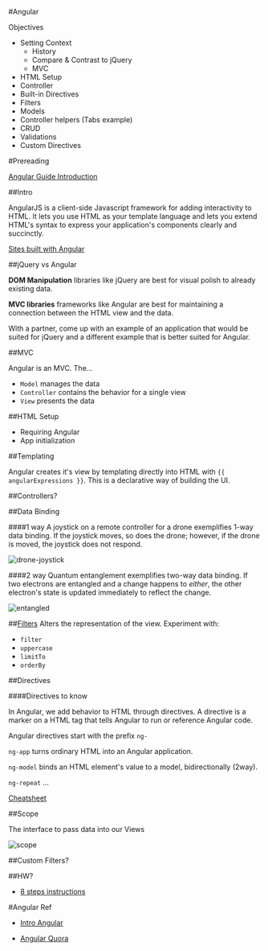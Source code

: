 #Angular

Objectives 

* Setting Context
	* History
	* Compare & Contrast to jQuery
	* MVC
* HTML Setup
* Controller
* Built-in Directives
* Filters
* Models
* Controller helpers (Tabs example)
* CRUD
* Validations
* Custom Directives


#Prereading

[Angular Guide Introduction](https://docs.angularjs.org/guide/introduction
)

##Intro

AngularJS is a client-side Javascript framework for adding interactivity to HTML. It lets you use HTML as your template language and lets you extend HTML's syntax to express your application's components clearly and succinctly.

[Sites built with Angular](https://builtwith.angularjs.org/)

##jQuery vs Angular

**DOM Manipulation** libraries like jQuery are best for visual polish to already existing data.

**MVC libraries** frameworks like Angular are best for maintaining a connection between the HTML view and the data.

With a partner, come up with an example of an application that would be suited for jQuery and a different example that is better suited for Angular.

##MVC

Angular is an MVC. The...

* `Model` manages the data
* `Controller` contains the behavior for a single view
* `View` presents the data

##HTML Setup

* Requiring Angular
* App initialization

##Templating

Angular creates it's view by templating directly into HTML with `{{ angularExpressions }}`. This is a declarative way of building the UI.

##Controllers?



##Data Binding

####1 way
A joystick on a remote controller for a drone exemplifies 1-way data binding. If the joystick moves, so does the drone; however, if the drone is moved, the joystick does not respond.

![drone-joystick](http://robohub.org/wp-content/uploads/2013/01/ARDroneJoystickControl.png)

####2 way
Quantum entanglement exemplifies two-way data binding. If two electrons are entangled and a change happens to *either*, the other electron's state is updated immediately to reflect the change.

![entangled](http://www.geekpause.com/wp-content/uploads/2014/08/quantum-entanglement1.png)

##[Filters](https://docs.angularjs.org/api/ng/filter)
Alters the representation of the view. Experiment with: 

* `filter`
* `uppercase`
* `limitTo`
* `orderBy`


##Directives


####Directives to know

In Angular, we add behavior to HTML through directives. A directive is a marker on a HTML tag that tells Angular to run or reference Angular code.

Angular directives start with the prefix `ng-`

`ng-app` turns ordinary HTML into an Angular application.

`ng-model` binds an HTML element's value to a model, bidirectionally (2way).

`ng-repeat` ...

[Cheatsheet](http://www.cheatography.com/proloser/cheat-sheets/angularjs/)


##Scope

The interface to pass data into our Views

![scope](http://devgirl.org/wp-content/uploads/2013/03/concepts-controller.png)


##Custom Filters?

##HW?
* [8 steps instructions](https://github.com/sf-wdi-17/notes/blob/master/lectures/week-10/_1_monday/dusk/eight_step_angular.md)


#Angular Ref

* [Intro Angular](https://github.com/sf-wdi-17/notes/blob/master/lectures/week-10/_1_monday/dusk/intro_to_angular.md)


* [Angular Quora](https://github.com/sf-wdi-17/notes/blob/master/lectures/week-10/_4_thursday/dusk/ANGULAR_%E2%99%A5_RAILS.md)



